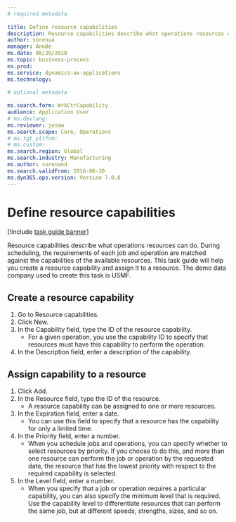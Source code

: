 ```yaml
--- 
# required metadata 
 
title: Define resource capabilities
description: Resource capabilities describe what operations resources can do. 
author: sorenva
manager: AnnBe 
ms.date: 08/29/2018
ms.topic: business-process 
ms.prod:  
ms.service: dynamics-ax-applications 
ms.technology:  
 
# optional metadata 
 
ms.search.form: WrkCtrCapability   
audience: Application User 
# ms.devlang:  
ms.reviewer: josaw
ms.search.scope: Core, Operations 
# ms.tgt_pltfrm:  
# ms.custom:  
ms.search.region: Global
ms.search.industry: Manufacturing
ms.author: sorenand
ms.search.validFrom: 2016-06-30 
ms.dyn365.ops.version: Version 7.0.0 
---
```

# Define resource capabilities

[!include [task guide banner](../../includes/task-guide-banner.md)]

Resource capabilities describe what operations resources can do. During scheduling, the requirements of each job and operation are matched against the capabilities of the available resources. This task guide will help you create a resource capability and assign it to a resource. The demo data company used to create this task is USMF.


## Create a resource capability
1. Go to Resource capabilities.
2. Click New.
3. In the Capability field, type the ID of the resource capability.
    * For a given operation, you use the capability ID to specify that resources must have this capability to perform the operation.  
4. In the Description field, enter a description of the capability.

## Assign capability to a resource
1. Click Add.
2. In the Resource field, type the ID of the resource.
    * A resource capability can be assigned to one or more resources.  
3. In the Expiration field, enter a date.
    * You can use this field to specify that a resource has the capability for only a limited time.  
4. In the Priority field, enter a number.
    * When you schedule jobs and operations, you can specify whether to select resources by priority. If you choose to do this, and more than one resource can perform the job or operation by the requested date, the resource that has the lowest priority with respect to the required capability is selected.  
5. In the Level field, enter a number.
    * When you specify that a job or operation requires a particular capability, you can also specify the minimum level that is required. Use the capability level to differentiate resources that can perform the same job, but at different speeds, strengths, sizes, and so on.  

